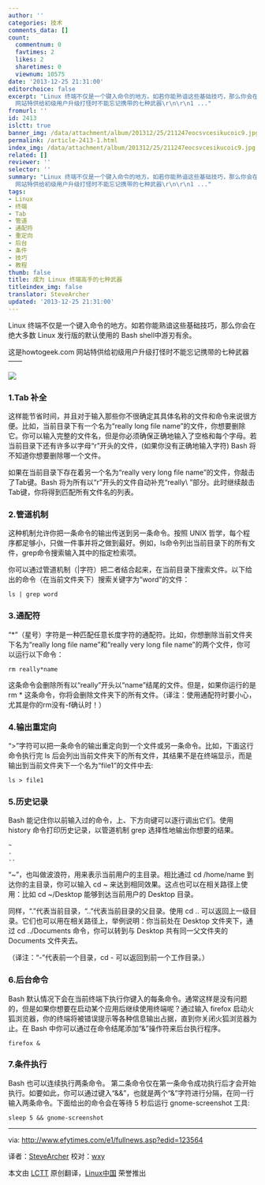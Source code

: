 ```yaml
---
author: ''
categories: 技术
comments_data: []
count:
  commentnum: 0
  favtimes: 2
  likes: 2
  sharetimes: 0
  viewnum: 10575
date: '2013-12-25 21:31:00'
editorchoice: false
excerpt: "Linux 终端不仅是一个键入命令的地方。如若你能熟谙这些基础技巧，那么你会在绝大多数 Linux 发行版的默认使用的 Bash shell中游刃有余。\r\n这是howtogeek.com
  网站特供给初级用户升级打怪时不能忘记携带的七种武器\r\n\r\n1 ..."
fromurl: ''
id: 2413
islctt: true
banner_img: /data/attachment/album/201312/25/211247eocsvcesikucoic9.jpg
permalink: /article-2413-1.html
index_img: /data/attachment/album/201312/25/211247eocsvcesikucoic9.jpg.thumb.jpg
related: []
reviewer: ''
selector: ''
summary: "Linux 终端不仅是一个键入命令的地方。如若你能熟谙这些基础技巧，那么你会在绝大多数 Linux 发行版的默认使用的 Bash shell中游刃有余。\r\n这是howtogeek.com
  网站特供给初级用户升级打怪时不能忘记携带的七种武器\r\n\r\n1 ..."
tags:
- Linux
- 终端
- Tab
- 管道
- 通配符
- 重定向
- 后台
- 条件
- 技巧
- 教程
thumb: false
title: 成为 Linux 终端高手的七种武器
titleindex_img: false
translator: SteveArcher
updated: '2013-12-25 21:31:00'
---
```


Linux 终端不仅是一个键入命令的地方。如若你能熟谙这些基础技巧，那么你会在绝大多数 Linux 发行版的默认使用的 Bash shell中游刃有余。


这是howtogeek.com 网站特供给初级用户升级打怪时不能忘记携带的七种武器——


![](/data/attachment/album/201312/25/211247eocsvcesikucoic9.jpg)


### 1.Tab 补全


这样能节省时间，并且对于输入那些你不很确定其具体名称的文件和命令来说很方便。比如，当前目录下有一个名为“really long file name”的文件，你想要删除它。你可以输入完整的文件名，但是你必须确保正确地输入了空格和每个字母。若当前目录下还有许多以字母“r”开头的文件，(如果你没有正确地输入字符) Bash 将不知道你想要删除哪一个文件。


如果在当前目录下存在着另一个名为“really very long file name”的文件，你敲击了Tab键。Bash 将为所有以“r”开头的文件自动补充“really\ ”部分。此时继续敲击Tab键，你将得到匹配所有文件名的列表。


### 2.管道机制


这种机制允许你把一条命令的输出传送到另一条命令。按照 UNIX 哲学，每个程序都足够小，只做一件事并将之做到最好。例如，ls命令列出当前目录下的所有文件，grep命令搜索输入其中的指定检索项。


你可以通过管道机制（|字符）把二者结合起来，在当前目录下搜索文件。以下给出的命令（在当前文件夹下）搜索关键字为“word”的文件：



```
ls | grep word

```

### 3.通配符


“\*”（星号）字符是一种匹配任意长度字符的通配符。比如，你想删除当前文件夹下名为“really long file name”和“really very long file name”的两个文件，你可以运行以下命令：



```
rm really*name

```

这条命令会删除所有以“really”开头以“name”结尾的文件。但是，如果你运行的是 rm \* 这条命令，你将会删除文件夹下的所有文件。（译注：使用通配符时要小心，尤其是你的rm没有-f确认时！）


### 4.输出重定向


“>”字符可以把一条命令的输出重定向到一个文件或另一条命令。比如，下面这行命令执行完 ls 后会列出当前文件夹下的所有文件，其结果不是在终端显示，而是输出到当前文件夹下一个名为“file1”的文件中去:



```
ls > file1

```

### 5.历史记录


Bash 能记住你以前输入过的命令，上、下方向键可以逐行调出它们。使用 history 命令打印历史记录，以管道机制 grep 选择性地输出你想要的结果。



```
~
. 
..

```

“~”，也叫做波浪符，用来表示当前用户的主目录。相比通过 cd /home/name 到达你的主目录，你可以输入 cd ~ 来达到相同效果。这点也可以在相关路径上使用：比如 cd ~/Desktop 能够到达当前用户的 Desktop 目录。


同样，“.”代表当前目录，“..”代表当前目录的父目录。使用 cd .. 可以返回上一级目录。它们也可以用在相关路径上，举例说明：你当前处在 Desktop 文件夹下，通过 cd ../Documents 命令，你可以转到与 Desktop 共有同一父文件夹的 Documents 文件夹去。


（译注：“-”代表前一个目录，cd - 可以返回到前一个工作目录。）


### 6.后台命令


Bash 默认情况下会在当前终端下执行你键入的每条命令。通常这样是没有问题的，但是如果你想要在启动某个应用后继续使用终端呢？通过输入 firefox 启动火狐浏览器，你的终端将被错误提示等各种信息输出占据，直到你关闭火狐浏览器为止。在 Bash 中你可以通过在命令结尾添加“&”操作符来后台执行程序。



```
firefox &

```

### 7.条件执行


Bash 也可以连续执行两条命令。 第二条命令仅在第一条命令成功执行后才会开始执行。如要如此，你可以通过键入“&&”，也就是两个“&”字符进行分隔，在同一行输入两条命令。下面给出的命令会在等待 5 秒后运行 gnome-screenshot 工具:



```
sleep 5 && gnome-screenshot 

```



---


via: <http://www.efytimes.com/e1/fullnews.asp?edid=123564>


译者：[SteveArcher](https://github.com/SteveArcher) 校对：[wxy](https://github.com/wxy)


本文由 [LCTT](https://github.com/LCTT/TranslateProject) 原创翻译，[Linux中国](http://linux.cn/) 荣誉推出